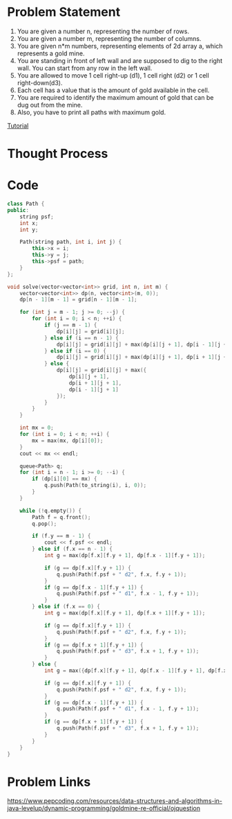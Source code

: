 # Problem Statement
1. You are given a number n, representing the number of rows.
2. You are given a number m, representing the number of columns.
3. You are given n*m numbers, representing elements of 2d array a, which represents a gold mine.
4. You are standing in front of left wall and are supposed to dig to the right wall. You can start from any row in the left wall.
5. You are allowed to move 1 cell right-up (d1), 1 cell right (d2) or 1 cell right-down(d3).
6. Each cell has a value that is the amount of gold available in the cell.
7. You are required to identify the maximum amount of gold that can be dug out from the mine.
8. Also, you have to print all paths with maximum gold.

[Tutorial](https://www.youtube.com/watch?v=mme6Tqj8tyY&list=PL-Jc9J83PIiEZvXCn-c5UIBvfT8dA-8EG&index=13)

# Thought Process

# Code
```cpp
class Path {
public:
    string psf;
    int x;
    int y;

    Path(string path, int i, int j) {
        this->x = i;
        this->y = j;
        this->psf = path;
    }
};

void solve(vector<vector<int>> grid, int n, int m) {
    vector<vector<int>> dp(n, vector<int>(m, 0));
    dp[n - 1][m - 1] = grid[n - 1][m - 1];

    for (int j = m - 1; j >= 0; --j) {
        for (int i = 0; i < n; ++i) {
            if (j == m - 1) {
                dp[i][j] = grid[i][j];
            } else if (i == n - 1) {
                dp[i][j] = grid[i][j] + max(dp[i][j + 1], dp[i - 1][j + 1]);
            } else if (i == 0) {
                dp[i][j] = grid[i][j] + max(dp[i][j + 1], dp[i + 1][j + 1]);
            } else {
                dp[i][j] = grid[i][j] + max({
                    dp[i][j + 1],
                    dp[i + 1][j + 1],
                    dp[i - 1][j + 1]
                });
            }
        }
    }

    int mx = 0;
    for (int i = 0; i < n; ++i) {
        mx = max(mx, dp[i][0]);
    }
    cout << mx << endl;

    queue<Path> q;
    for (int i = n - 1; i >= 0; --i) {
        if (dp[i][0] == mx) {
            q.push(Path(to_string(i), i, 0));
        }
    }

    while (!q.empty()) {
        Path f = q.front();
        q.pop();

        if (f.y == m - 1) {
            cout << f.psf << endl;
        } else if (f.x == n - 1) {
            int g = max(dp[f.x][f.y + 1], dp[f.x - 1][f.y + 1]);

            if (g == dp[f.x][f.y + 1]) {
                q.push(Path(f.psf + " d2", f.x, f.y + 1));
            }
            if (g == dp[f.x - 1][f.y + 1]) {
                q.push(Path(f.psf + " d1", f.x - 1, f.y + 1));
            }
        } else if (f.x == 0) {
            int g = max(dp[f.x][f.y + 1], dp[f.x + 1][f.y + 1]);

            if (g == dp[f.x][f.y + 1]) {
                q.push(Path(f.psf + " d2", f.x, f.y + 1));
            }
            if (g == dp[f.x + 1][f.y + 1]) {
                q.push(Path(f.psf + " d3", f.x + 1, f.y + 1));
            }
        } else {
            int g = max({dp[f.x][f.y + 1], dp[f.x - 1][f.y + 1], dp[f.x + 1][f.y + 1]});

            if (g == dp[f.x][f.y + 1]) {
                q.push(Path(f.psf + " d2", f.x, f.y + 1));
            }
            if (g == dp[f.x - 1][f.y + 1]) {
                q.push(Path(f.psf + " d1", f.x - 1, f.y + 1));
            }
            if (g == dp[f.x + 1][f.y + 1]) {
                q.push(Path(f.psf + " d3", f.x + 1, f.y + 1));
            }
        }
    }
}
```

# Problem Links
https://www.pepcoding.com/resources/data-structures-and-algorithms-in-java-levelup/dynamic-programming/goldmine-re-official/ojquestion